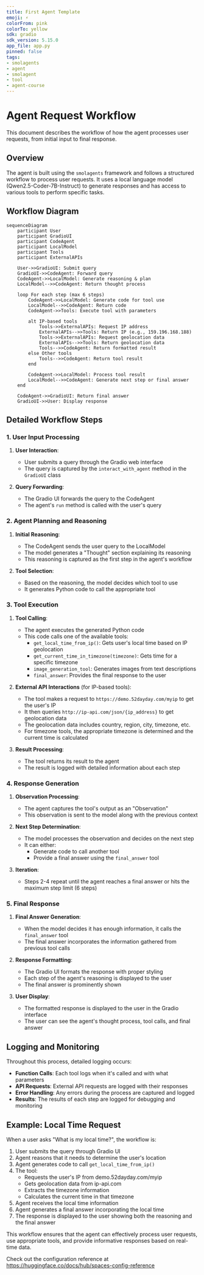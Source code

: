 ```yaml
---
title: First Agent Template
emoji: ⚡
colorFrom: pink
colorTo: yellow
sdk: gradio
sdk_version: 5.15.0
app_file: app.py
pinned: false
tags:
- smolagents
- agent
- smolagent
- tool
- agent-course
---
```


# Agent Request Workflow

This document describes the workflow of how the agent processes user requests, from initial input to final response.

## Overview

The agent is built using the `smolagents` framework and follows a structured workflow to process user requests. It uses a local language model (Qwen2.5-Coder-7B-Instruct) to generate responses and has access to various tools to perform specific tasks.

## Workflow Diagram

```mermaid
sequenceDiagram
    participant User
    participant GradioUI
    participant CodeAgent
    participant LocalModel
    participant Tools
    participant ExternalAPIs

    User->>GradioUI: Submit query
    GradioUI->>CodeAgent: Forward query
    CodeAgent->>LocalModel: Generate reasoning & plan
    LocalModel-->>CodeAgent: Return thought process
    
    loop For each step (max 6 steps)
        CodeAgent->>LocalModel: Generate code for tool use
        LocalModel-->>CodeAgent: Return code
        CodeAgent->>Tools: Execute tool with parameters
        
        alt IP-based tools
            Tools->>ExternalAPIs: Request IP address
            ExternalAPIs-->>Tools: Return IP (e.g., 159.196.168.188)
            Tools->>ExternalAPIs: Request geolocation data
            ExternalAPIs-->>Tools: Return geolocation data
            Tools-->>CodeAgent: Return formatted result
        else Other tools
            Tools-->>CodeAgent: Return tool result
        end
        
        CodeAgent->>LocalModel: Process tool result
        LocalModel-->>CodeAgent: Generate next step or final answer
    end
    
    CodeAgent->>GradioUI: Return final answer
    GradioUI->>User: Display response
```

## Detailed Workflow Steps

### 1. User Input Processing

1. **User Interaction**: 
   - User submits a query through the Gradio web interface
   - The query is captured by the `interact_with_agent` method in the `GradioUI` class

2. **Query Forwarding**:
   - The Gradio UI forwards the query to the CodeAgent
   - The agent's `run` method is called with the user's query

### 2. Agent Planning and Reasoning

1. **Initial Reasoning**:
   - The CodeAgent sends the user query to the LocalModel
   - The model generates a "Thought" section explaining its reasoning
   - This reasoning is captured as the first step in the agent's workflow

2. **Tool Selection**:
   - Based on the reasoning, the model decides which tool to use
   - It generates Python code to call the appropriate tool

### 3. Tool Execution

1. **Tool Calling**:
   - The agent executes the generated Python code
   - This code calls one of the available tools:
     - `get_local_time_from_ip()`: Gets user's local time based on IP geolocation
     - `get_current_time_in_timezone(timezone)`: Gets time for a specific timezone
     - `image_generation_tool`: Generates images from text descriptions
     - `final_answer`: Provides the final response to the user

2. **External API Interactions** (for IP-based tools):
   - The tool makes a request to `https://demo.52dayday.com/myip` to get the user's IP
   - It then queries `http://ip-api.com/json/{ip_address}` to get geolocation data
   - The geolocation data includes country, region, city, timezone, etc.
   - For timezone tools, the appropriate timezone is determined and the current time is calculated

3. **Result Processing**:
   - The tool returns its result to the agent
   - The result is logged with detailed information about each step

### 4. Response Generation

1. **Observation Processing**:
   - The agent captures the tool's output as an "Observation"
   - This observation is sent to the model along with the previous context

2. **Next Step Determination**:
   - The model processes the observation and decides on the next step
   - It can either:
     - Generate code to call another tool
     - Provide a final answer using the `final_answer` tool

3. **Iteration**:
   - Steps 2-4 repeat until the agent reaches a final answer or hits the maximum step limit (6 steps)

### 5. Final Response

1. **Final Answer Generation**:
   - When the model decides it has enough information, it calls the `final_answer` tool
   - The final answer incorporates the information gathered from previous tool calls

2. **Response Formatting**:
   - The Gradio UI formats the response with proper styling
   - Each step of the agent's reasoning is displayed to the user
   - The final answer is prominently shown

3. **User Display**:
   - The formatted response is displayed to the user in the Gradio interface
   - The user can see the agent's thought process, tool calls, and final answer

## Logging and Monitoring

Throughout this process, detailed logging occurs:

- **Function Calls**: Each tool logs when it's called and with what parameters
- **API Requests**: External API requests are logged with their responses
- **Error Handling**: Any errors during the process are captured and logged
- **Results**: The results of each step are logged for debugging and monitoring

## Example: Local Time Request

When a user asks "What is my local time?", the workflow is:

1. User submits the query through Gradio UI
2. Agent reasons that it needs to determine the user's location
3. Agent generates code to call `get_local_time_from_ip()`
4. The tool:
   - Requests the user's IP from demo.52dayday.com/myip
   - Gets geolocation data from ip-api.com
   - Extracts the timezone information
   - Calculates the current time in that timezone
5. Agent receives the local time information
6. Agent generates a final answer incorporating the local time
7. The response is displayed to the user showing both the reasoning and the final answer

This workflow ensures that the agent can effectively process user requests, use appropriate tools, and provide informative responses based on real-time data. 

Check out the configuration reference at https://huggingface.co/docs/hub/spaces-config-reference
